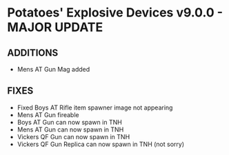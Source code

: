 # Potatoes' Explosive Devices v9.0.0 - MAJOR UPDATE

## ADDITIONS
- Mens AT Gun Mag added

## FIXES
- Fixed Boys AT Rifle item spawner image not appearing
- Mens AT Gun fireable
- Boys AT Gun can now spawn in TNH
- Mens AT Gun can now spawn in TNH
- Vickers QF Gun can now spawn in TNH
- Vickers QF Gun Replica can now spawn in TNH (not sorry)